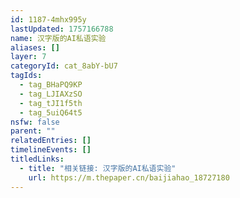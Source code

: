 ```yaml
---
id: 1187-4mhx995y
lastUpdated: 1757166788
name: 汉字版的AI私语实验
aliases: []
layer: 7
categoryId: cat_8abY-bU7
tagIds:
  - tag_BHaPQ9KP
  - tag_LJIAXzSO
  - tag_tJI1f5th
  - tag_5uiQ64t5
nsfw: false
parent: ""
relatedEntries: []
timelineEvents: []
titledLinks:
  - title: "相关链接: 汉字版的AI私语实验"
    url: https://m.thepaper.cn/baijiahao_18727180
---
```


